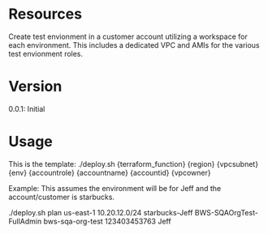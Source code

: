 # Resources
Create test envionment in a customer account utilizing a workspace for each environment.  This includes a dedicated VPC and AMIs for the various test envionment roles.

# Version
0.0.1: Initial

# Usage
This is the template:
./deploy.sh {terraform_function} {region} {vpcsubnet} {env} {accountrole} {accountname} {accountid} {vpcowner}

Example: This assumes the environment will be for Jeff and the account/customer is starbucks.

./deploy.sh plan us-east-1 10.20.12.0/24 starbucks-Jeff BWS-SQAOrgTest-FullAdmin bws-sqa-org-test 123403453763 Jeff

